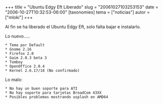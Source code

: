 +++
title = "Ubuntu Edgy Eft Liberado"
slug = "20061027103253153"
date = "2006-10-27T10:32:53-06:00"
[taxonomies]
tema = ["noticias"]
autor = ["mloki"]
+++

Al fin se ha liberado el Ubuntu Edgy Eft, solo falta bajar e instalarlo.

Lo nuevo…..

<!-- more -->
    * Tema por Default
    * Gnome 2.16
    * Firefox 2.0
    * Gaim 2.0.3 beta 3
    * Tomboy
    * OpenOffice 2.0.4
    * Kernel 2.6.17/18 (No confirmado)

Lo malo:

    * No hay un buen soporte para ATI
    * No hay soporte para tarjetas BroadCom 43XX
    * Posibles problemas mostrando usplash en AMD64
